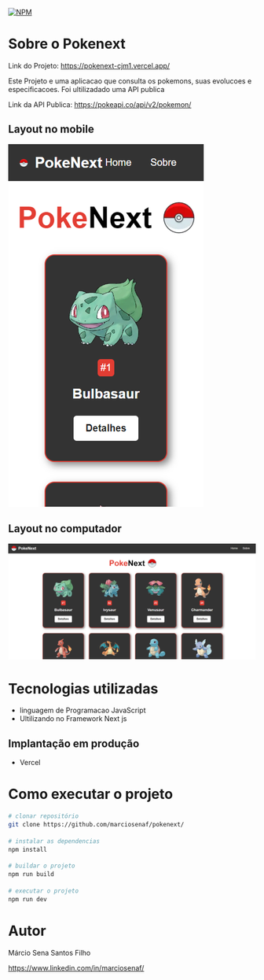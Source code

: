 [![NPM](https://img.shields.io/npm/l/react)](https://github.com/marciosenaf/pokenext/blob/main/LICENSE) 


# Sobre o Pokenext

Link do Projeto: https://pokenext-cjm1.vercel.app/

Este Projeto e uma aplicacao que consulta os pokemons, suas evolucoes e especificacoes. Foi ultilizadado uma API publica 

Link da API Publica: https://pokeapi.co/api/v2/pokemon/

## Layout no mobile
![Mobile ](https://github.com/marciosenaf/pokenext/blob/main/public/images/mobile.readme.png)

## Layout no computador
![Web](https://github.com/marciosenaf/pokenext/blob/main/public/images/computer.readme.png)

# Tecnologias utilizadas

- linguagem de Programacao JavaScript 
- Ultilizando no Framework Next js

## Implantação em produção
- Vercel

# Como executar o projeto

```bash
# clonar repositório
git clone https://github.com/marciosenaf/pokenext/

# instalar as dependencias
npm install

# buildar o projeto
npm run build

# executar o projeto
npm run dev
```

# Autor

Márcio Sena Santos Filho

https://www.linkedin.com/in/marciosenaf/
